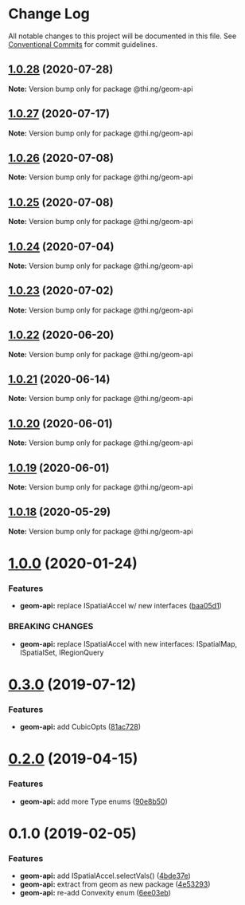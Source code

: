 # Change Log

All notable changes to this project will be documented in this file.
See [Conventional Commits](https://conventionalcommits.org) for commit guidelines.

## [1.0.28](https://github.com/thi-ng/umbrella/compare/@thi.ng/geom-api@1.0.27...@thi.ng/geom-api@1.0.28) (2020-07-28)

**Note:** Version bump only for package @thi.ng/geom-api





## [1.0.27](https://github.com/thi-ng/umbrella/compare/@thi.ng/geom-api@1.0.26...@thi.ng/geom-api@1.0.27) (2020-07-17)

**Note:** Version bump only for package @thi.ng/geom-api





## [1.0.26](https://github.com/thi-ng/umbrella/compare/@thi.ng/geom-api@1.0.25...@thi.ng/geom-api@1.0.26) (2020-07-08)

**Note:** Version bump only for package @thi.ng/geom-api





## [1.0.25](https://github.com/thi-ng/umbrella/compare/@thi.ng/geom-api@1.0.24...@thi.ng/geom-api@1.0.25) (2020-07-08)

**Note:** Version bump only for package @thi.ng/geom-api





## [1.0.24](https://github.com/thi-ng/umbrella/compare/@thi.ng/geom-api@1.0.23...@thi.ng/geom-api@1.0.24) (2020-07-04)

**Note:** Version bump only for package @thi.ng/geom-api





## [1.0.23](https://github.com/thi-ng/umbrella/compare/@thi.ng/geom-api@1.0.22...@thi.ng/geom-api@1.0.23) (2020-07-02)

**Note:** Version bump only for package @thi.ng/geom-api





## [1.0.22](https://github.com/thi-ng/umbrella/compare/@thi.ng/geom-api@1.0.21...@thi.ng/geom-api@1.0.22) (2020-06-20)

**Note:** Version bump only for package @thi.ng/geom-api





## [1.0.21](https://github.com/thi-ng/umbrella/compare/@thi.ng/geom-api@1.0.20...@thi.ng/geom-api@1.0.21) (2020-06-14)

**Note:** Version bump only for package @thi.ng/geom-api





## [1.0.20](https://github.com/thi-ng/umbrella/compare/@thi.ng/geom-api@1.0.19...@thi.ng/geom-api@1.0.20) (2020-06-01)

**Note:** Version bump only for package @thi.ng/geom-api





## [1.0.19](https://github.com/thi-ng/umbrella/compare/@thi.ng/geom-api@1.0.18...@thi.ng/geom-api@1.0.19) (2020-06-01)

**Note:** Version bump only for package @thi.ng/geom-api





## [1.0.18](https://github.com/thi-ng/umbrella/compare/@thi.ng/geom-api@1.0.17...@thi.ng/geom-api@1.0.18) (2020-05-29)

**Note:** Version bump only for package @thi.ng/geom-api





# [1.0.0](https://github.com/thi-ng/umbrella/compare/@thi.ng/geom-api@0.3.8...@thi.ng/geom-api@1.0.0) (2020-01-24)

### Features

* **geom-api:** replace ISpatialAccel w/ new interfaces ([baa05d1](https://github.com/thi-ng/umbrella/commit/baa05d1908a940115690cb3d1dd403173061d63a))

### BREAKING CHANGES

* **geom-api:** replace ISpatialAccel with new interfaces:
ISpatialMap, ISpatialSet, IRegionQuery

# [0.3.0](https://github.com/thi-ng/umbrella/compare/@thi.ng/geom-api@0.2.5...@thi.ng/geom-api@0.3.0) (2019-07-12)

### Features

* **geom-api:** add CubicOpts ([81ac728](https://github.com/thi-ng/umbrella/commit/81ac728))

# [0.2.0](https://github.com/thi-ng/umbrella/compare/@thi.ng/geom-api@0.1.12...@thi.ng/geom-api@0.2.0) (2019-04-15)

### Features

* **geom-api:** add more Type enums ([90e8b50](https://github.com/thi-ng/umbrella/commit/90e8b50))

# 0.1.0 (2019-02-05)

### Features

* **geom-api:** add ISpatialAccel.selectVals() ([4bde37e](https://github.com/thi-ng/umbrella/commit/4bde37e))
* **geom-api:** extract from geom as new package ([4e53293](https://github.com/thi-ng/umbrella/commit/4e53293))
* **geom-api:** re-add Convexity enum ([6ee03eb](https://github.com/thi-ng/umbrella/commit/6ee03eb))
